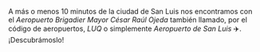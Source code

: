 A más o menos 10 minutos de la ciudad de San Luis nos encontramos con el _Aeropuerto Brigadier Mayor César Raúl Ojeda_  también llamado, por el código de aeropuertos, _LUQ_ o simplemente _Aeropuerto de San Luis_ :airplane:. ¡Descubrámoslo!
